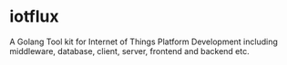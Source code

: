 # iotflux
A Golang Tool kit for Internet of Things Platform Development including middleware, database, client, server, frontend and backend etc. 
